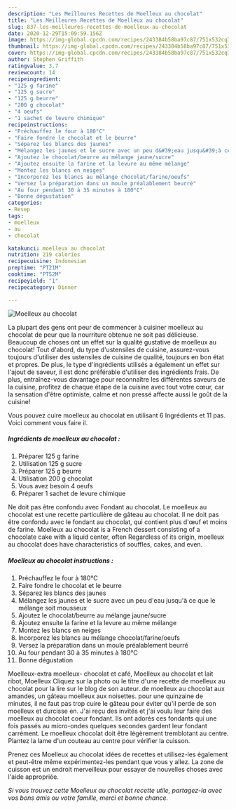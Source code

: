 ```yaml
---
description: "Les Meilleures Recettes de Moelleux au chocolat"
title: "Les Meilleures Recettes de Moelleux au chocolat"
slug: 837-les-meilleures-recettes-de-moelleux-au-chocolat
date: 2020-12-29T15:09:59.156Z
image: https://img-global.cpcdn.com/recipes/243384b58ba97c87/751x532cq70/moelleux-au-chocolat-photo-principale-de-la-recette.jpg
thumbnail: https://img-global.cpcdn.com/recipes/243384b58ba97c87/751x532cq70/moelleux-au-chocolat-photo-principale-de-la-recette.jpg
cover: https://img-global.cpcdn.com/recipes/243384b58ba97c87/751x532cq70/moelleux-au-chocolat-photo-principale-de-la-recette.jpg
author: Stephen Griffith
ratingvalue: 3.7
reviewcount: 14
recipeingredient:
- "125 g farine"
- "125 g sucre"
- "125 g beurre"
- "200 g chocolat"
- "4 oeufs"
- "1 sachet de levure chimique"
recipeinstructions:
- "Préchauffez le four à 180°C"
- "Faire fondre le chocolat et le beurre"
- "Séparez les blancs des jaunes"
- "Mélangez les jaunes et le sucre avec un peu d&#39;eau jusqu&#39;à ce que le mélange soit mousseux"
- "Ajoutez le chocolat/beurre au mélange jaune/sucre"
- "Ajoutez ensuite la farine et la levure au même mélange"
- "Montez les blancs en neiges"
- "Incorporez les blancs au mélange chocolat/farine/oeufs"
- "Versez la préparation dans un moule préalablement beurré"
- "Au four pendant 30 à 35 minutes à 180°C"
- "Bonne dégustation"
categories:
- Resep
tags:
- moelleux
- au
- chocolat

katakunci: moelleux au chocolat 
nutrition: 219 calories
recipecuisine: Indonesian
preptime: "PT21M"
cooktime: "PT52M"
recipeyield: "1"
recipecategory: Dinner

---
```



![Moelleux au chocolat](https://img-global.cpcdn.com/recipes/243384b58ba97c87/751x532cq70/moelleux-au-chocolat-photo-principale-de-la-recette.jpg)

La plupart des gens ont peur de commencer à cuisiner moelleux au chocolat de peur que la nourriture obtenue ne soit pas délicieuse. Beaucoup de choses ont un effet sur la qualité gustative de moelleux au chocolat! Tout d'abord, du type d'ustensiles de cuisine, assurez-vous toujours d'utiliser des ustensiles de cuisine de qualité, toujours en bon état et propres. De plus, le type d'ingrédients utilisés a également un effet sur l'ajout de saveur, il est donc préférable d'utiliser des ingrédients frais. De plus, entraînez-vous davantage pour reconnaître les différentes saveurs de la cuisine, profitez de chaque étape de la cuisine avec tout votre cœur, car la sensation d'être optimiste, calme et non pressé affecte aussi le goût de la cuisine!

<!--inarticleads1-->

Vous pouvez cuire moelleux au chocolat en utilisant 6 Ingrédients et 11 pas. Voici comment vous faire il.

##### Ingrédients de moelleux au chocolat :

1. Préparer 125 g farine
1. Utilisation 125 g sucre
1. Préparer 125 g beurre
1. Utilisation 200 g chocolat
1. Vous avez besoin 4 oeufs
1. Préparer 1 sachet de levure chimique


Ne doit pas être confondu avec Fondant au chocolat. Le moelleux au chocolat est une recette particulière de gâteau au chocolat. Il ne doit pas être confondu avec le fondant au chocolat, qui contient plus d&#39;œuf et moins de farine. Moelleux au chocolat is a French dessert consisting of a chocolate cake with a liquid center, often Regardless of its origin, moelleux au chocolat does have characteristics of souffles, cakes, and even. 

<!--inarticleads2-->

##### Moelleux au chocolat instructions :

1. Préchauffez le four à 180°C
1. Faire fondre le chocolat et le beurre
1. Séparez les blancs des jaunes
1. Mélangez les jaunes et le sucre avec un peu d&#39;eau jusqu&#39;à ce que le mélange soit mousseux
1. Ajoutez le chocolat/beurre au mélange jaune/sucre
1. Ajoutez ensuite la farine et la levure au même mélange
1. Montez les blancs en neiges
1. Incorporez les blancs au mélange chocolat/farine/oeufs
1. Versez la préparation dans un moule préalablement beurré
1. Au four pendant 30 à 35 minutes à 180°C
1. Bonne dégustation


Moelleux-extra moelleux- chocolat et café, Moelleux au chocolat et lait ribot, Moelleux Cliquez sur la photo ou le titre d&#39;une recette de moelleux au chocolat pour la lire sur le blog de son auteur..de moelleux au chocolat aux amandes, un gâteau moelleux aux noisettes. pour une quinzaine de minutes, il ne faut pas trop cuire le gâteau pour éviter qu&#39;il perde de son moelleux et durcisse en. J&#39;ai reçu des invités et j&#39;ai voulu leur faire des moelleux au chocolat coeur fondant. Ils ont adorés ces fondants qui une fois passés au micro-ondes quelques secondes gardent leur fondant carrément. Le moelleux chocolat doit être légèrement tremblotant au centre. Plantez la lame d&#39;un couteau au centre pour vérifier la cuisson. 

<!--inarticleads1-->

<p>
Prenez ces Moelleux au chocolat idées de recettes et utilisez-les également et peut-être même expérimentez-les pendant que vous y allez. La zone de cuisson est un endroit merveilleux pour essayer de nouvelles choses avec l'aide appropriée.
</p>

<p>
<i>Si vous trouvez cette Moelleux au chocolat recette utile, partagez-la avec vos bons amis ou votre famille, merci et bonne chance.</i>
</p>
